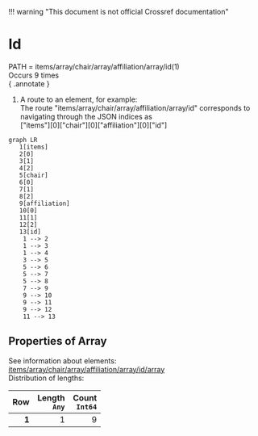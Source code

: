 !!! warning "This document is not official Crossref documentation"
# Id
PATH = items/array/chair/array/affiliation/array/id(1)  
Occurs 9 times  
{ .annotate }

1. A route to an element, for example:  
   The route "items/array/chair/array/affiliation/array/id" corresponds to navigating through the JSON indices as  
   ["items"][0]["chair"][0]["affiliation"][0]["id"]  

```mermaid
graph LR
   1[items]
   2[0]
   3[1]
   4[2]
   5[chair]
   6[0]
   7[1]
   8[2]
   9[affiliation]
   10[0]
   11[1]
   12[2]
   13[id]
    1 --> 2
    1 --> 3
    1 --> 4
    3 --> 5
    5 --> 6
    5 --> 7
    5 --> 8
    7 --> 9
    9 --> 10
    9 --> 11
    9 --> 12
    11 --> 13
```


## Properties of Array
See information about elements: [items/array/chair/array/affiliation/array/id/array](array/index.md)  
Distribution of lengths:  

| **Row** | **Length**<br>`Any` | **Count**<br>`Int64` |
|--------:|--------------------:|---------------------:|
| **1**   | 1                   | 9                    |

